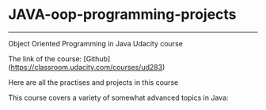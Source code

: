 # JAVA-oop-programming-projects
__________________________________________________________
Object Oriented Programming in Java Udacity course

The link of the course: [Github] (https://classroom.udacity.com/courses/ud283)

Here are all the practises and projects in this course

This course covers a variety of somewhat advanced topics in Java:
